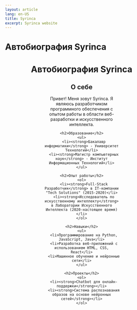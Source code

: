 ```yaml
---
layout: article
lang: en-US
title: Syrinca
excerpt: Syrinca website
---
```


# Автобиография Syrinca
<div style="text-align: center;">
  <h1>Автобиография Syrinca</h1>

  <div style="width: 50%; margin: 0 auto;">
    <h2>О себе</h2>
    <p>Привет! Меня зовут Syrinca. Я являюсь разработчиком программного обеспечения с опытом работы в области веб-разработки и искусственного интеллекта.</p>

    <h2>Образование</h2>
    <ul>
      <li><strong>Бакалавр информатики</strong> - Университет Технологий</li>
      <li><strong>Магистр компьютерных наук</strong> - Институт Информационных Технологий</li>
    </ul>

    <h2>Опыт работы</h2>
    <ol>
      <li><strong>Full-Stack Разработчик</strong> в IT-компании "Tech Solutions" (2015-2020)</li>
      <li><strong>Исследователь по искусственному интеллекту</strong> в Лаборатории Искусственного Интеллекта (2020-настоящее время)</li>
    </ol>

    <h2>Навыки</h2>
    <ul>
      <li>Программирование на Python, JavaScript, Java</li>
      <li>Разработка веб-приложений с использованием HTML, CSS, React</li>
      <li>Машинное обучение и нейронные сети</li>
    </ul>

    <h2>Проекты</h2>
    <ol>
      <li><strong>Chatbot для онлайн-поддержки</strong></li>
      <li><strong>Система распознавания образов на основе нейронных сетей</strong></li>
    </ol>
  </div>
</div>

